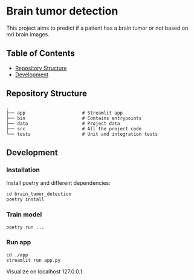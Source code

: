 # Brain tumor detection

This project aims to predict if a patient has a brain tumor or not based on mri brain images.

## Table of Contents

* [Repository Structure](#repository-structure)
* [Development](#development)

## Repository Structure

```
.
├── app                     # Streamlit app
├── bin                     # Contains entrypoints
├── data                    # Project data
├── src                     # All the project code
└── tests                   # Unit and integration tests
```

## Development

### Installation

Install poetry and different dependencies:

```
cd brain_tumor_detection
poetry install
```

### Train model

```
poetry run ...
```

### Run app

```
cd ./app
streamlit run app.py
```

Visualize on localhost 127.0.0.1.
